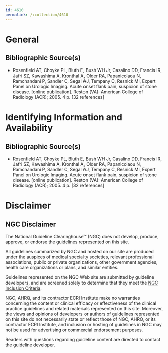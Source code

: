 ```yaml
---
id: 4610
permalink: /:collection/4610
---
```


# General

## Bibliographic Source(s)

- Rosenfield AT, Choyke PL, Bluth E, Bush WH Jr, Casalino DD, Francis IR, Jafri SZ, Kawashima A, Kronthal A, Older RA, Papanicolaou N, Ramchandani P, Sandler C, Segal AJ, Tempany C, Resnick MI, Expert Panel on Urologic Imaging. Acute onset flank pain, suspicion of stone disease. [online publication]. Reston (VA): American College of Radiology (ACR); 2005. 4 p. [32 references]

# Identifying Information and Availability

## Bibliographic Source(s)

- Rosenfield AT, Choyke PL, Bluth E, Bush WH Jr, Casalino DD, Francis IR, Jafri SZ, Kawashima A, Kronthal A, Older RA, Papanicolaou N, Ramchandani P, Sandler C, Segal AJ, Tempany C, Resnick MI, Expert Panel on Urologic Imaging. Acute onset flank pain, suspicion of stone disease. [online publication]. Reston (VA): American College of Radiology (ACR); 2005. 4 p. [32 references]

# Disclaimer

## NGC Disclaimer

The National Guideline Clearinghouse™ (NGC) does not develop, produce, approve, or endorse the guidelines represented on this site.

All guidelines summarized by NGC and hosted on our site are produced under the auspices of medical specialty societies, relevant professional associations, public or private organizations, other government agencies, health care organizations or plans, and similar entities.

Guidelines represented on the NGC Web site are submitted by guideline developers, and are screened solely to determine that they meet the [NGC Inclusion Criteria](/help-and-about/summaries/inclusion-criteria).

NGC, AHRQ, and its contractor ECRI Institute make no warranties concerning the content or clinical efficacy or effectiveness of the clinical practice guidelines and related materials represented on this site. Moreover, the views and opinions of developers or authors of guidelines represented on this site do not necessarily state or reflect those of NGC, AHRQ, or its contractor ECRI Institute, and inclusion or hosting of guidelines in NGC may not be used for advertising or commercial endorsement purposes.

Readers with questions regarding guideline content are directed to contact the guideline developer.

